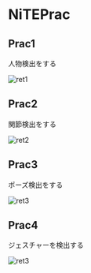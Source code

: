 # NiTEPrac

## Prac1
人物検出をする

![ret1](https://github.com/yosse95ai/NiTEPrac/blob/src/gif/ret1.gif)

## Prac2
関節検出をする

![ret2](https://github.com/yosse95ai/NiTEPrac/blob/src/gif/ret2.gif)

## Prac3
ポーズ検出をする

![ret3](https://github.com/yosse95ai/NiTEPrac/blob/src/gif/ret3.gif)

## Prac4
ジェスチャーを検出する

![ret3](https://github.com/yosse95ai/NiTEPrac/blob/src/gif/ret4.gif)